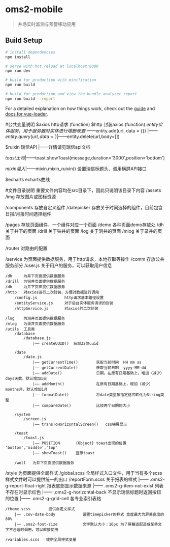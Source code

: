 # oms2-mobile

> 井场实时监测与预警移动应用

## Build Setup

``` bash
# install dependencies
npm install

# serve with hot reload at localhost:8080
npm run dev

# build for production with minification
npm run build

# build for production and view the bundle analyzer report
npm run build --report
```

For a detailed explanation on how things work, check out the [guide](http://vuejs-templates.github.io/webpack/) and [docs for vue-loader](http://vuejs.github.io/vue-loader).

#公共变量说明
$axios       http请求  (function)
$http        封装axios (function)
$entity      实体服务，用于服务器对实体进行增删改查
    |——$entity.add(url, data = {})
    |——$entity.query(url,data={})
    |——$entity.delete(url,body=[])

$ruixin      瑞信API
    |——详情请见瑞信api文档

$toast       土司
    |——$toast.showToast(message,duration='3000',position='bottom')

$mixin        混入
    |——$mixin.mixin_ruixin()  设置瑞信标题头、调用横屏API接口

$echarts      echarts曲线


#文件目录说明
重要文件内容均在src目录下，因此只说明该目录下内容
/assets 
    /img         存放图片或图标资源

/components    存放自定义组件
    /datepicker  存放关于时间选择的组件，目前包含日报/月报时间选择组件

/pages  存放页面组件，一个组件对应一个页面
    /demo        各种页面demo存放处
    /dh          关于井下的页面
    /drill       关于钻井的页面
    /log         关于测井的页面
    /mlog        关于录井的页面

/router  对路由的配置

/service     为页面提供数据服务，用于http请求，本地存取等操作
    /comm   存放公共服务部分
        /user.js              关于用户的服务，可以获取用户信息

    /dh     为井下页面提供数据服务
    /drill  为钻井页面提供数据服务
    /dh     为井下页面提供数据服务
    /http   对axios进行二次封装，方便对数据进行调用
        /config.js            http请求基本路径设置
        /entityService.js     对于后台实体服务请求的封装
        /httpService.js       对axios的二次封装

    /log    为测井页面提供数据服务
    /mlog   为录井页面提供数据服务
    /utils  工具类
        /database
            /database.js
                |—— createUUID()  获取32位uuid

        /date
            /date.js
                |—— getCurrentTime()        获取当前时间  HH mm ss
                |—— getCurrentDate()        获取当前日期  yyyy-MM-dd
                |—— addDate()               日期，在原有日期基础上，增加（减少）days天数，默认增加1天
                |—— addMonth()              在原有日期基础上，增加（减少）months月，默认增加1月
                |—— formatDate()            将date类型按指定格式转化为String类型
                |—— compareDate()           比较两个日期的大小

        /system
            /screen.js
                |—— transToHorizontalScreen()   css横屏显示

        /toast
            /toast.js
                |—— POSITION       {Object} toast出现的位置 'bottom','middle','top'
                |—— showToast()    显示toast

        /well   为井下页面提供数据服务 

/style    为页面提供全局样式
    /global.scss        全局样式入口文件，用于当有多个scss样式文件时可以提供统一的出口
    /reportForm.scss    关于报表的样式
        |—— .oms2-g-report-float-right  报表底部显示数据来源 
        |—— .oms2-g-item-not-exist      列表不存在时显示红色
        |—— .oms2-g-horizontal-back     不显示瑞信标题时返回按钮的位置
        |—— .oms2-g-grid-cell           各专业索引表格

    /theme.scss        提供自定义样式
        |—— .cov-date-body            设置timepicker的样式 宽度最大为屏幕宽度的80%
        |—— .oms2-font-size           文字默认大小：16px 为了屏幕适配造成某些文字不合适时调用，可以直接使用

    /variables.scss   提供全局样式变量















